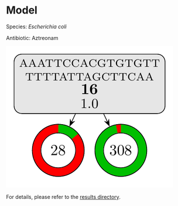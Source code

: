 
# Model

Species: *Escherichia coli*

Antibiotic: Aztreonam

<a href="./model.pdf"><img src="./model.png" /></a>

For details, please refer to the [results directory](../../../../../results/cart_b/escherichia%20coli/aztreonam/repeat_4/).

